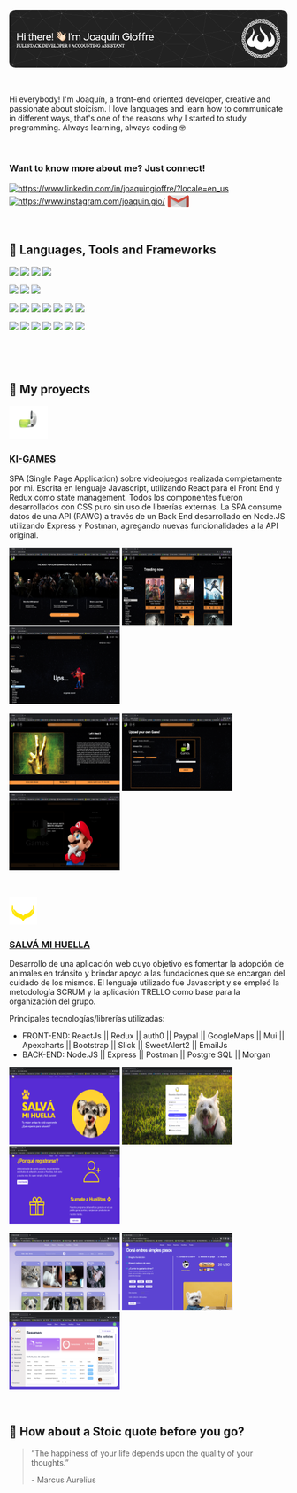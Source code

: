 <img src="images/banner1.png" alt='banner'></img>

<br>

Hi everybody! I'm Joaquín, a front-end oriented developer, creative and passionate about stoicism. I love languages and learn how to communicate in different ways, that's one of the reasons why I started to study programming. Always learning, always coding 🤓 

<br>

<h3 align="left">Want to know more about me? Just connect!</h3>
<p align="left">
<a href="https://www.linkedin.com/in/joaquingioffre/?locale=en_us" target="blank"><img align="center" src="https://raw.githubusercontent.com/rahuldkjain/github-profile-readme-generator/master/src/images/icons/Social/linked-in-alt.svg" alt="https://www.linkedin.com/in/joaquingioffre/?locale=en_us" height="30" width="40" /></a>
<a href="https://www.instagram.com/joaquin.gio/" target="blank"><img align="center" src="https://raw.githubusercontent.com/rahuldkjain/github-profile-readme-generator/master/src/images/icons/Social/instagram.svg" alt="https://www.instagram.com/joaquin.gio/" height="30" width="40" /></a>
<a href="mailto:j.gioffre@hotmail.com" target="blank"><img align="center" src="assets/email.png" alt="email" height="30" width="40" /></a>
</p>

<br>

## 💼 Languages, Tools and Frameworks
<p>
  <img src="https://img.shields.io/badge/HTML5-E34F26?style=for-the-badge&logo=html5&logoColor=white" />
  <img src="https://img.shields.io/badge/CSS3-1572B6?style=for-the-badge&logo=css3&logoColor=white" />
  <img src="https://img.shields.io/badge/JavaScript-323330?style=for-the-badge&logo=javascript&logoColor=F7DF1E" />
  <img src="https://img.shields.io/badge/TypeScript-007ACC?style=for-the-badge&logo=typescript&logoColor=white" />
</p>
<p>
  <img src="https://img.shields.io/badge/Visual_Studio_Code-0078D4?style=for-the-badge&logo=visual%20studio%20code&logoColor=white" />
  <img src="https://img.shields.io/badge/Visual_Studio-5C2D91?style=for-the-badge&logo=visual%20studio&logoColor=white" />
  <img src="https://img.shields.io/badge/sublime_text-%23575757.svg?&style=for-the-badge&logo=sublime-text&logoColor=important" />
</p>
<p>
  <img src="https://img.shields.io/badge/MySQL-00000F?style=for-the-badge&logo=mysql&logoColor=white" />
  <img src="https://img.shields.io/badge/PostgreSQL-316192?style=for-the-badge&logo=postgresql&logoColor=white" />
  <img src="https://img.shields.io/badge/SQLite-07405E?style=for-the-badge&logo=sqlite&logoColor=white" />
  <img src="https://img.shields.io/badge/Express-00000F?style=for-the-badge&logo=express&logoColor=white" />
  <img src="https://img.shields.io/badge/Postman-E34F26?style=for-the-badge&logo=postman&logoColor=white" />
  <img src="https://img.shields.io/badge/GCP-339933?style=for-the-badge&logo=gcp&logoColor=white" />
  <img src="https://img.shields.io/badge/Heroku-563D7C?style=for-the-badge&logo=heroku&logoColor=white" />
</p>
<p>
  <img src="https://img.shields.io/badge/React-20232A?style=for-the-badge&logo=react&logoColor=61DAFB" />
  <img src="https://img.shields.io/badge/Node.js-339933?style=for-the-badge&logo=nodedotjs&logoColor=white" />
  <img src="https://img.shields.io/badge/Bootstrap-563D7C?style=for-the-badge&logo=bootstrap&logoColor=white" />
  <img src="https://img.shields.io/badge/React_Native-20232A?style=for-the-badge&logo=react&logoColor=61DAFB" />
  <img src="https://img.shields.io/badge/Webpack-563D7C?style=for-the-badge&logo=webpack&logoColor=white" />
  <img src="https://img.shields.io/badge/Babel-563D7C?style=for-the-badge&logo=babel&logoColor=white" />
  <img src="https://img.shields.io/badge/Vercel-1572B6?style=for-the-badge&logo=vercel&logoColor=white" />
</p>

<br>

&nbsp;

## :pushpin: My proyects

<a href="https://ki-games.vercel.app/" target="_blank" rel="noreferrer"><img src="assets/logo-ki-games.png" height="60" width="70"><h3>KI-GAMES</h3></a>
<p>SPA (Single Page Application) sobre videojuegos realizada completamente por mi. Escrita en lenguaje Javascript, utilizando React para el Front End y Redux como state management. Todos los componentes fueron desarrollados con CSS puro sin uso de librerías externas. La SPA consume datos de una API (RAWG) a través de un Back End desarrollado en Node.JS utilizando Express y Postman, agregando nuevas funcionalidades a la API original. </p>
<p>
  <a><img src="images/ki-games-1.png" height="140" width="200"></a>
  <a><img src="images/ki-games-2.png" height="140" width="200"></a>
  <a><img src="images/ki-games-3.png" height="140" width="200"></a>
</p>
<p>
  <a><img src="images/ki-games-4.png" height="140" width="200"></a>
  <a><img src="images/ki-games-5.png" height="140" width="200"></a>
  <a><img src="images/ki-games-6.png" height="140" width="200"></a>
</p>

<br>

<a href="https://salva-mi-huella.vercel.app/" target="_blank" rel="noreferrer"><img src="assets/logo-salva-mi-huella.png" height="50" width="50"><h3>SALVÁ MI HUELLA</h3></a>
<p>Desarrollo de una aplicación web cuyo objetivo es fomentar la adopción de animales en tránsito y brindar apoyo a las fundaciones que se encargan del cuidado de los mismos. 
El lenguaje utilizado fue Javascript y se empleó la metodología SCRUM y la aplicación TRELLO como base para la organización del grupo.

Principales tecnologías/librerías utilizadas: 
- FRONT-END: ReactJs || Redux || auth0 || Paypal || GoogleMaps || Mui || Apexcharts || Bootstrap || Slick || SweetAlert2 || EmailJs
- BACK-END: Node.JS || Express || Postman || Postgre SQL || Morgan
</p>
<p>
  <a><img src="images/salva-mi-huella-1.png" height="140" width="200"></a>
  <a><img src="images/salva-mi-huella-2.png" height="140" width="200"></a>
  <a><img src="images/salva-mi-huella-3.png" height="140" width="200"></a>
</p> 
<p>
  <a><img src="images/salva-mi-huella-4.png" height="140" width="200"></a>
  <a><img src="images/salva-mi-huella-5.png" height="140" width="200"></a>
  <a><img src="images/salva-mi-huella-6.png" height="140" width="200"></a>
</p> 
&nbsp;

<br>

## 📣 How about a Stoic quote before you go?

> “The happiness of your life depends upon the quality of your thoughts.” 
>
> <p>- Marcus Aurelius</p>
